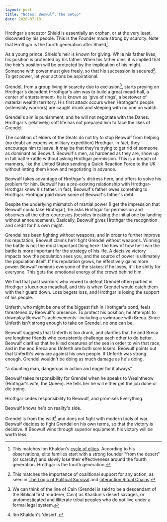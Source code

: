 ```yaml
---
layout: post
title: "Notes: Beowulf, the Setup"
date: 2020-07-10
---
```


Hrothgar's ancestor Shield is essentially an orphan, or at the very least, disowned by his people. This is the Founder made strong by scarcity. Note that Hrothgar is the fourth generation after Shield[^khaldun].

[^khaldun]: This matches Ibn Khaldun's [cycle of elites](https://en.wikipedia.org/wiki/Muqaddimah). According to his observations, elite families start with a strong founder "from the desert" (or scarcity) and slowly lose their effectiveness around the fourth generation. Hrothgar is the fourth generation.

As a young prince, Shield's heir is known for giving. While his father lives, his position is protected by his father. When his father dies, it is implied that the heir's position will be protected by the implication of his might. Someone with power must give freely, so that his succession is secured[^coalitions]. To get power, let your actions be aspirational. 

[^coalitions]: This matches the importance of coalitional support for any action, as seen in [The Logic of Political Survival](https://mitpress.mit.edu/books/logic-political-survival) and [Interaction Ritual Chains](https://en.wikipedia.org/wiki/Randall_Collins).

Grendel, from a group living in scarcity due to exclusion[^savages], starts preying on Hrothgar's decadent (Hrothgar's aim was to build a great mead-hall, a center of entertainment- he is known as 'give of rings', a bestower of material wealth) territory. His first attack occurs when Hrothgar's people (ostensibly warriors) are caught drunk and sleeping with no one on watch.

[^savages]: We can think of the line of Cain (Grendel is said to be a descendant of the Biblical first murderer, Cain) as Khaldun's desert savages, or undomesticated and illiterate tribal peoples who do not live under a formal legal system.

Grendel's aim is punishment, and he will not negotiate with the Danes. Hrothgar's (relatively) soft life has not prepared him to face the likes of Grendel. 

The coalition of elders of the Geats do not try to stop Beowulf from helping (no doubt an expensive military expedition) Hrothgar. In fact, they encourage him to leave. It may be that they're trying to get rid of someone as dominant as Beowulf. Beowulf's men, as hardened as they are, show up in full battle-rattle without asking Hrothgar permission. This is a breach of manners, like the United States sending a Quick Reaction Force to the UK without letting them know and negotiating in advance. 

Beowulf takes advantage of Hrothgar's distress here, and offers to solve his problem for him. Beowulf has a pre-existing relationship with Hrothgar- Hrothgar knew his father. In fact, Beowulf's father owes something to Hrothgar. Hrothgar paid down some of Beowulf's father's debt. 

Despite the underlying mismatch of martial power (I get the impression that Beowulf could take Hrothgar), he asks Hrothgar for permission and observes all the other courtesies (besides breaking the initial one by landing without announcement). Basically, Beowulf gives Hrothgar the recognition and credit for his own might. 

Grendel has been fighting without weapons, and in order to further improve his reputation, Beowulf claims he'll fight Grendel without weapons. Winning the battle is not the most important thing here- the how of how he'll win the battle is more important for the strategy of his life. A decisive victory impacts how the population sees you, and the source of power is ultimately the population itself. If his reputation grows, he effectively gains more power. Beowulf reminds everyone of the stakes: if he loses, it'll be shitty for everyone. This gets the emotional energy of the crowd behind him. 

We find that past warriors who vowed to defeat Grendel often partied in Hrothgar's luxurious meadhall, and this is when Grendel would catch them with their guard down. Loss begets loss, and Hrothgar is losing the support of his people.

Unferth, who might be one of the biggest fish in Hrothgar's pond, feels threatened by Beowulf's presence. To protect his position, he attempts to downplay Beowulf's achievements- including a swimrace with Breca. Since Unferth isn't strong enough to take on Grendel, no one can be. 

Beowulf suggests that Unferth is too drunk, and clarifies that he and Breca are longtime friends who consistently challenge each other to do better. Beowulf clarifies that he killed creatures of the sea in order to win that race, and in the end Breca and Unferth are both sore losers. Beowulf points out that Unferth's wins are against his own people. If Unferth was strong enough, Grendel wouldn't be doing as much damage as he's doing. 

"a daunting man, dangerous in action and eager for it always"

Beowulf takes responsibility for Grendel when he speaks to Wealhtheow (Hrothgar's wife, the Queen). He tells her he will either get the job done or die trying. 

Hrothgar cedes responsibility to Beowulf, and promises Everything.

Beowulf knows he's on reality's side. 

Grendel is from the wild[^desert] and does not fight with modern tools of war. Beowulf decides to fight Grendel on his own terms, so that the victory is decisive. If Beowulf wins through superior equipment, his victory will be worth less.

[^desert]: Ibn Khaldun's 'desert'. 
